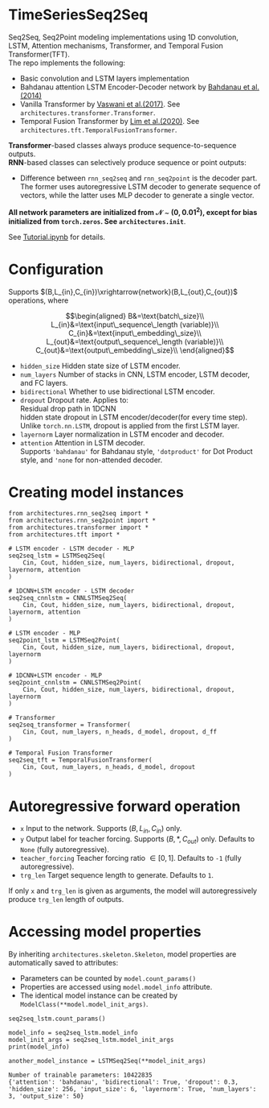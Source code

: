 # TimeSeriesSeq2Seq
Seq2Seq, Seq2Point modeling implementations using 1D convolution, LSTM, Attention mechanisms, Transformer, and Temporal Fusion Transformer(TFT).  
The repo implements the following:  
- Basic convolution and LSTM layers implementation
- Bahdanau attention LSTM Encoder-Decoder network by [Bahdanau et al.(2014)](https://arxiv.org/abs/1409.0473)
- Vanilla Transformer by [Vaswani et al.(2017)](https://arxiv.org/abs/1706.03762). See ```architectures.transformer.Transformer```.
- Temporal Fusion Transformer by [Lim et al.(2020)](https://arxiv.org/abs/1912.09363). See ```architectures.tft.TemporalFusionTransformer```.

**Transformer**-based classes always produce sequence-to-sequence outputs.  
**RNN**-based classes can selectively produce sequence or point outputs:  
- Difference between ```rnn_seq2seq``` and ```rnn_seq2point``` is the decoder part. The former uses autoregressive LSTM decoder to generate sequence of vectors, while the latter uses MLP decoder to generate a single vector.
 


**All network parameters are initialized from $\mathcal{N}\sim(0,0.01^2)$, except for bias initialized from ```torch.zeros```. See ```architectures.init```**.

See [Tutorial.ipynb](https://github.com/hyeonbeenlee/NeuralSeq2Seq/blob/main/Tutorial.ipynb) for details.  

# Configuration
Supports $(B,L_{in},C_{in})\xrightarrow{network}(B,L_{out},C_{out})$ operations, where  
```math
\begin{aligned}
B&=\text{batch\_size}\\
L_{in}&=\text{input\_sequence\_length (variable)}\\
C_{in}&=\text{input\_embedding\_size}\\
L_{out}&=\text{output\_sequence\_length (variable)}\\
C_{out}&=\text{output\_embedding\_size}\\
\end{aligned}
```
- ```hidden_size``` Hidden state size of LSTM encoder.  
- ```num_layers``` Number of stacks in CNN, LSTM encoder, LSTM decoder, and FC layers.  
- ```bidirectional``` Whether to use bidirectional LSTM encoder.  
- ```dropout``` Dropout rate. Applies to:  
Residual drop path in 1DCNN  
hidden state dropout in LSTM encoder/decoder(for every time step).    
Unlike ```torch.nn.LSTM```, dropout is applied from the first LSTM layer.  
- ```layernorm``` Layer normalization in LSTM encoder and decoder.  
- ```attention``` Attention in LSTM decoder.  
Supports ```'bahdanau'``` for Bahdanau style, ```'dotproduct'``` for Dot Product style, and ```'none``` for non-attended decoder.


# Creating model instances

```
from architectures.rnn_seq2seq import *
from architectures.rnn_seq2point import *
from architectures.transformer import *
from architectures.tft import *

# LSTM encoder - LSTM decoder - MLP
seq2seq_lstm = LSTMSeq2Seq(
    Cin, Cout, hidden_size, num_layers, bidirectional, dropout, layernorm, attention
)  

# 1DCNN+LSTM encoder - LSTM decoder
seq2seq_cnnlstm = CNNLSTMSeq2Seq(
    Cin, Cout, hidden_size, num_layers, bidirectional, dropout, layernorm, attention
)

# LSTM encoder - MLP
seq2point_lstm = LSTMSeq2Point(
    Cin, Cout, hidden_size, num_layers, bidirectional, dropout, layernorm
)

# 1DCNN+LSTM encoder - MLP
seq2point_cnnlstm = CNNLSTMSeq2Point(
    Cin, Cout, hidden_size, num_layers, bidirectional, dropout, layernorm
)

# Transformer
seq2seq_transformer = Transformer(
    Cin, Cout, num_layers, n_heads, d_model, dropout, d_ff
)

# Temporal Fusion Transformer
seq2seq_tft = TemporalFusionTransformer(
    Cin, Cout, num_layers, n_heads, d_model, dropout
)
```

# Autoregressive forward operation
- ```x``` Input to the network. Supports $(B,L_{in},C_{in})$ only.  
- ```y``` Output label for teacher forcing. Supports $(B,*,C_{out})$ only. Defaults to ```None``` (fully autoregressive).
- ```teacher_forcing``` Teacher forcing ratio $\in [0,1]$. Defaults to ```-1``` (fully autoregressive).  
- ```trg_len``` Target sequence length to generate. Defaults to ```1```.

If only ```x``` and ```trg_len``` is given as arguments, the model will autoregressively produce ```trg_len``` length of outputs. 

# Accessing model properties
By inheriting ```architectures.skeleton.Skeleton```, model properties are automatically saved to attributes:  
- Parameters can be counted by ```model.count_params()```
- Properties are accessed using ```model.model_info``` attribute.  
- The identical model instance can be created by ```ModelClass(**model.model_init_args)```.  
```
seq2seq_lstm.count_params()

model_info = seq2seq_lstm.model_info
model_init_args = seq2seq_lstm.model_init_args
print(model_info)

another_model_instance = LSTMSeq2Seq(**model_init_args)
```
```
Number of trainable parameters: 10422835
{'attention': 'bahdanau', 'bidirectional': True, 'dropout': 0.3, 'hidden_size': 256, 'input_size': 6, 'layernorm': True, 'num_layers': 3, 'output_size': 50}
```
